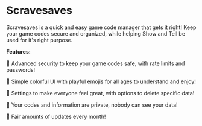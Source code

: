 # Scravesaves

Scravesaves is a quick and easy game code manager that gets it right! Keep your game codes secure and organized, while helping Show and Tell be used for it's right purpose.

**Features:**

🔐 Advanced security to keep your game codes safe, with rate limits and passwords!

🌈 Simple colorful UI with playful emojis for all ages to understand and enjoy!

🔑 Settings to make everyone feel great, with options to delete specific data!

🥽 Your codes and information are private, nobody can see your data!

🍡 Fair amounts of updates every month!
